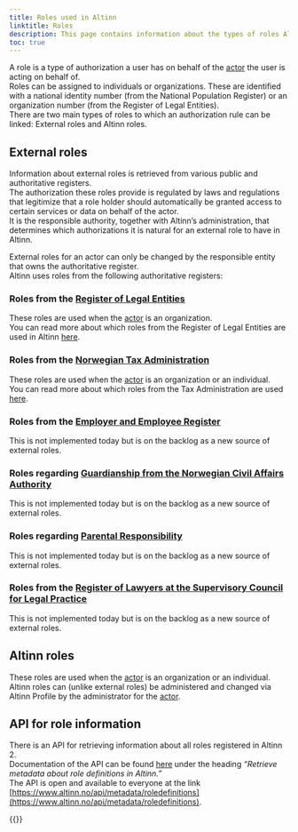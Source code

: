 ```yaml
---
title: Roles used in Altinn
linktitle: Roles
description: This page contains information about the types of roles Altinn has that can be used to grant access to an application
toc: true
---
```


A role is a type of authorization a user has on behalf of the [actor](/en/technology/terms/#actor) the user is acting on behalf of.  
Roles can be assigned to individuals or organizations. These are identified with a national identity number (from the National Population Register) or an organization number (from the Register of Legal Entities).  
There are two main types of roles to which an authorization rule can be linked: External roles and Altinn roles.  

## External roles
Information about external roles is retrieved from various public and authoritative registers.  
The authorization these roles provide is regulated by laws and regulations that legitimize that a role holder should automatically be granted access to certain services or data on behalf of the actor.  
It is the responsible authority, together with Altinn’s administration, that determines which authorizations it is natural for an external role to have in Altinn.  

External roles for an actor can only be changed by the responsible entity that owns the authoritative register.  
Altinn uses roles from the following authoritative registers:  

### Roles from the [Register of Legal Entities](https://www.brreg.no/om-oss/registrene-vare/om-enhetsregisteret/)  
These roles are used when the [actor](/en/technology/terms/#actor) is an organization.  
You can read more about which roles from the Register of Legal Entities are used in Altinn [here](roles_er).  

### Roles from the [Norwegian Tax Administration](https://www.skatteetaten.no/)  
These roles are used when the [actor](/en/technology/terms/#actor) is an organization or an individual.  
You can read more about which roles from the Tax Administration are used [here](roles_ske).  

### Roles from the [Employer and Employee Register](https://www.nav.no/no/bedrift/tjenester-og-skjemaer/aa-registeret-og-a-meldingen)  
This is not implemented today but is on the backlog as a new source of external roles.  

### Roles regarding [Guardianship from the Norwegian Civil Affairs Authority](https://www.sivilrett.no/vergemaalsordninga.556842.no.html)  
This is not implemented today but is on the backlog as a new source of external roles.  

### Roles regarding [Parental Responsibility](https://www.skatteetaten.no/person/folkeregister/fodsel-og-navnevalg/foreldreansvar/)  
This is not implemented today but is on the backlog as a new source of external roles.  

### Roles from the [Register of Lawyers at the Supervisory Council for Legal Practice](https://tilsynet.no/register)  
This is not implemented today but is on the backlog as a new source of external roles.  

## Altinn roles
These roles are used when the [actor](/en/technology/terms/#actor) is an organization or an individual.  
Altinn roles can (unlike external roles) be administered and changed via Altinn Profile by the administrator for the [actor](/en/technology/terms/#actor).

## API for role information
There is an API for retrieving information about all roles registered in Altinn 2.  
Documentation of the API can be found [here](https://altinn.github.io/docs/api/rest/metadata/) under the heading *“Retrieve metadata about role definitions in Altinn.”*  
The API is open and available to everyone at the link [https://www.altinn.no/api/metadata/roledefinitions](https://www.altinn.no/api/metadata/roledefinitions).  

{{<children />}}
